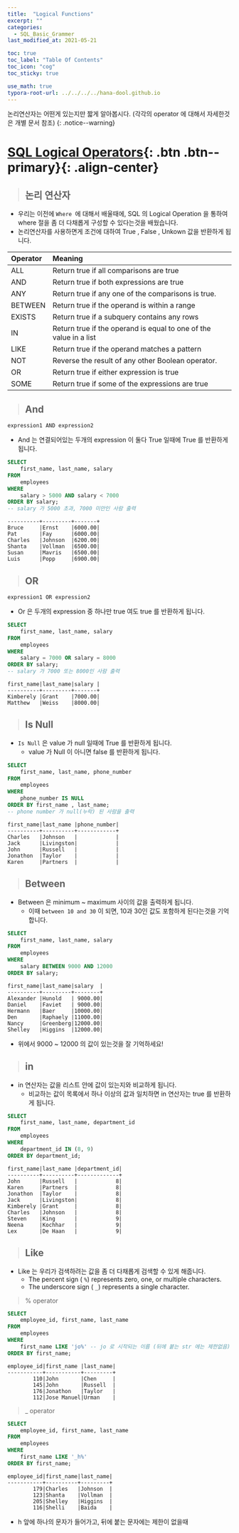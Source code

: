 ```yaml
---
title:  "Logical Functions"
excerpt: ""
categories:
  - SQL_Basic_Grammer
last_modified_at: 2021-05-21

toc: true
toc_label: "Table Of Contents"
toc_icon: "cog"
toc_sticky: true

use_math: true 
typora-root-url: ../../../../hana-dool.github.io
---
```


논리연산자는 어떤게 있는지만 짧게 알아봅시다. (각각의 operator 에 대해서 자세한것은 개별 문서 참조)
{: .notice--warning}

# [SQL Logical Operators](#link){: .btn .btn--primary}{: .align-center}

> ## 논리 연산자

- 우리는 이전에 `Where `에 대해서 배울때에, SQL 의 Logical Operation 을 통하여 where 절을 좀 더 다채롭게 구성할 수 있다는것을 배웠습니다. 
- 논리연산자를 사용하면게 조건에 대하여 True , False , Unkown 값을 반환하게 됩니다.

| **Operator** | **Meaning**                                                  |
| :----------- | :----------------------------------------------------------- |
| ALL          | Return true if all comparisons are true                      |
| AND          | Return true if both expressions are true                     |
| ANY          | Return true if any one of the comparisons is true.           |
| BETWEEN      | Return true if the operand is within a range                 |
| EXISTS       | Return true if a subquery contains any rows                  |
| IN           | Return true if the operand is equal to one of the value in a list |
| LIKE         | Return true if the operand matches a pattern                 |
| NOT          | Reverse the result of any other Boolean operator.            |
| OR           | Return true if either expression is true                     |
| SOME         | Return true if some of the expressions are true              |

> ## And

```
expression1 AND expression2
```

- And 는 연결되어있는 두개의 expression 이 둘다 True 일때에 True 를 반환하게 됩니다. 

```sql
SELECT 
    first_name, last_name, salary
FROM
    employees
WHERE
    salary > 5000 AND salary < 7000
ORDER BY salary;
-- salary 가 5000 초과, 7000 미만인 사람 출력
```

```first_name|last_name|salary |
----------+---------+-------+
Bruce     |Ernst    |6000.00|
Pat       |Fay      |6000.00|
Charles   |Johnson  |6200.00|
Shanta    |Vollman  |6500.00|
Susan     |Mavris   |6500.00|
Luis      |Popp     |6900.00|
```

> ## OR

```
expression1 OR expression2
```

- Or 은 두개의 expression 중 하나만 true 여도 true 를 반환하게 됩니다. 

```sql
SELECT 
    first_name, last_name, salary
FROM
    employees
WHERE
    salary = 7000 OR salary = 8000
ORDER BY salary;
-- salary 가 7000 또는 8000인 사람 출력 
```

```
first_name|last_name|salary |
----------+---------+-------+
Kimberely |Grant    |7000.00|
Matthew   |Weiss    |8000.00|
```

> ## Is Null 

- `Is Null` 은 value 가 null 일때에 True 를 반환하게 됩니다. 
  - value 가 Null 이 아니면 false 를 반환하게 됩니다. 

```sql
SELECT 
    first_name, last_name, phone_number
FROM
    employees
WHERE
    phone_number IS NULL
ORDER BY first_name , last_name;
-- phone number 가 null(누락) 된 사람을 출력
```

```
first_name|last_name |phone_number|
----------+----------+------------+
Charles   |Johnson   |            |
Jack      |Livingston|            |
John      |Russell   |            |
Jonathon  |Taylor    |            |
Karen     |Partners  |            |
```

> ## Between

- Between 은 minimum ~ maximum 사이의 값을 출력하게 됩니다.
  - 이때 `between 10 and 30` 이 되면, 10과 30인 값도 포함하게 된다는것을 기억합니다.

```sql
SELECT 
    first_name, last_name, salary
FROM
    employees
WHERE
    salary BETWEEN 9000 AND 12000
ORDER BY salary;    
```

```
first_name|last_name|salary  |
----------+---------+--------+
Alexander |Hunold   | 9000.00|
Daniel    |Faviet   | 9000.00|
Hermann   |Baer     |10000.00|
Den       |Raphaely |11000.00|
Nancy     |Greenberg|12000.00|
Shelley   |Higgins  |12000.00|
```

- 위에서 9000 ~ 12000 의 값이 있는것을 잘 기억하세요!

> ## in

- in 연산자는 값을 리스트 안에 값이 있는지와 비교하게 됩니다.
  - 비교하는 값이 목록에서 하나 이상의 값과 일치하면 in 연산자는 true 를 반환하게 됩니다. 

```sql
SELECT 
    first_name, last_name, department_id
FROM
    employees
WHERE
    department_id IN (8, 9)
ORDER BY department_id;
```

```
first_name|last_name |department_id|
----------+----------+-------------+
John      |Russell   |            8|
Karen     |Partners  |            8|
Jonathon  |Taylor    |            8|
Jack      |Livingston|            8|
Kimberely |Grant     |            8|
Charles   |Johnson   |            8|
Steven    |King      |            9|
Neena     |Kochhar   |            9|
Lex       |De Haan   |            9|
```

> ## Like

- Like 는 우리가 검색하려는 값을 좀 더 다채롭게 검색할 수 있게 해줍니다.
  - The percent sign ( `%`) represents zero, one, or multiple characters.
  - The underscore sign ( `_`) represents a single character.

> % operator

```sql
SELECT 
    employee_id, first_name, last_name
FROM
    employees
WHERE
    first_name LIKE 'jo%' -- jo 로 시작되는 이름 (뒤에 붙는 str 에는 제한없음)
ORDER BY first_name;
```

```
employee_id|first_name |last_name|
-----------+-----------+---------+
        110|John       |Chen     |
        145|John       |Russell  |
        176|Jonathon   |Taylor   |
        112|Jose Manuel|Urman    |
```

> _ operator

```sql
SELECT 
    employee_id, first_name, last_name
FROM
    employees
WHERE
    first_name LIKE '_h%'
ORDER BY first_name;
```

```
employee_id|first_name|last_name|
-----------+----------+---------+
        179|Charles   |Johnson  |
        123|Shanta    |Vollman  |
        205|Shelley   |Higgins  |
        116|Shelli    |Baida    |
```

- h 앞에 하나의 문자가 들어가고, 뒤에 붙는 문자에는 제한이 없을때


